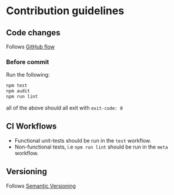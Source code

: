 # Contribution guidelines

## Code changes

Follows [GitHub flow][github-flow]

### Before commit

Run the following:

```bash
npm test
npm audit
npm run lint
```

all of the above should all exit with `exit-code: 0`

## CI Workflows

- Functional unit-tests should be run in the `test` workflow.
- Non-functional tests, i.e `npm run lint` should be run in the `meta` workflow.

## Versioning

Follows [Semantic Versioning][semver-2]

[github-flow]: https://docs.github.com/en/get-started/using-github/github-flow
[semver-2]: https://semver.org/
